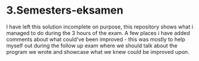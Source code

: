 # 3.Semesters-eksamen

I have left this solution incomplete on purpose, this repository shows what i managed to do during the 3 hours of the exam.
A few places i have added comments about what could've been improved - this was mostly to help myself out during the follow up exam 
where we should talk about the program we wrote and showcase what we knew could be improved upon.
